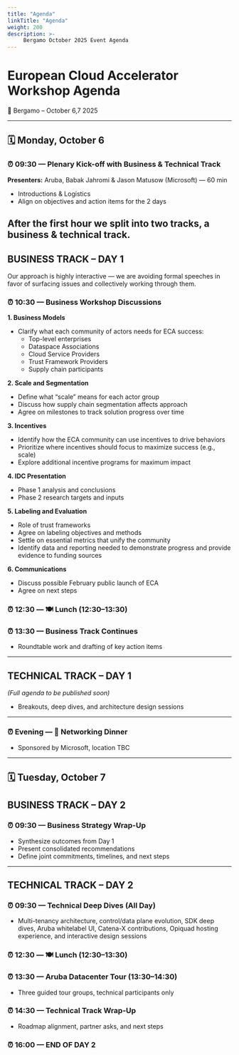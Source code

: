 ```yaml
---
title: "Agenda"
linkTitle: "Agenda"
weight: 200
description: >-
     Bergamo October 2025 Event Agenda  
---
```

# European Cloud Accelerator Workshop Agenda  
📍 Bergamo – October 6,7 2025  

---

## 🗓 Monday, October 6

### ⏰ 09:30 — Plenary Kick-off with Business & Technical Track
**Presenters:** Aruba, Babak Jahromi & Jason Matusow (Microsoft) — 60 min  
- Introductions & Logistics
- Align on objectives and action items for the 2 days

After the first hour we split into two tracks, a business & technical track. 
---

## BUSINESS TRACK – DAY 1

Our approach is highly interactive — we are avoiding formal speeches in favor of surfacing issues and collectively working through them.  

### ⏰ 10:30 — Business Workshop Discussions  

**1. Business Models**  
- Clarify what each community of actors needs for ECA success:  
  - Top-level enterprises  
  - Dataspace Associations  
  - Cloud Service Providers  
  - Trust Framework Providers  
  - Supply chain participants  

**2. Scale and Segmentation**  
- Define what “scale” means for each actor group  
- Discuss how supply chain segmentation affects approach  
- Agree on milestones to track solution progress over time  

**3. Incentives**  
- Identify how the ECA community can use incentives to drive behaviors  
- Prioritize where incentives should focus to maximize success (e.g., scale)  
- Explore additional incentive programs for maximum impact  

**4. IDC Presentation**  
- Phase 1 analysis and conclusions  
- Phase 2 research targets and inputs  

**5. Labeling and Evaluation**  
- Role of trust frameworks  
- Agree on labeling objectives and methods  
- Settle on essential metrics that unify the community  
- Identify data and reporting needed to demonstrate progress and provide evidence to funding sources  

**6. Communications**  
- Discuss possible February public launch of ECA  
- Agree on next steps  

### ⏰ 12:30 — 🍽 Lunch (12:30–13:30)

### ⏰ 13:30 — Business Track Continues  
- Roundtable work and drafting of key action items  

---

## TECHNICAL TRACK – DAY 1  
*(Full agenda to be published soon)*  
- Breakouts, deep dives, and architecture design sessions  

---

### ⏰ Evening — 🍷 Networking Dinner  
- Sponsored by Microsoft, location TBC  

---

## 🗓 Tuesday, October 7

## BUSINESS TRACK – DAY 2

### ⏰ 09:30 — Business Strategy Wrap-Up  
- Synthesize outcomes from Day 1  
- Present consolidated recommendations  
- Define joint commitments, timelines, and next steps  

---

## TECHNICAL TRACK – DAY 2

### ⏰ 09:30 — Technical Deep Dives (All Day)  
- Multi-tenancy architecture, control/data plane evolution, SDK deep dives, Aruba whitelabel UI, Catena-X contributions, Opiquad hosting experience, and interactive design sessions  

### ⏰ 12:30 — 🍽 Lunch (12:30–13:30)

### ⏰ 13:30 — Aruba Datacenter Tour (13:30–14:30)  
- Three guided tour groups, technical participants only  

### ⏰ 14:30 — Technical Track Wrap-Up  
- Roadmap alignment, partner asks, and next steps  

### ⏰ 16:00 — END OF DAY 2
